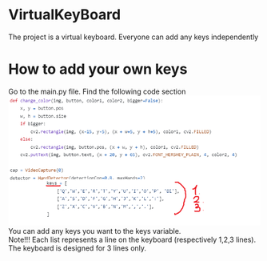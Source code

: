 # VirtualKeyBoard<br>
The project is a virtual keyboard. Everyone can add any keys independently<br>
# How to add your own keys<br>
Go to the main.py file. Find the following code section<br>
![Example](Image/image.png)
You can add any keys you want to the keys variable.<br>
Note!!! Each list represents a line on the keyboard (respectively 1,2,3 lines). The keyboard is designed for 3 lines only.<br>
